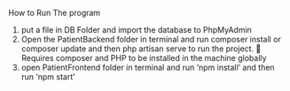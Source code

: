 How to Run The program
1.	put a file in DB Folder and import the database to PhpMyAdmin
2.	 Open the PatientBackend folder in terminal and run composer install or composer update and then php artisan serve to run the project.
	Requires composer and PHP to be installed in the machine globally
3.	open PatientFrontend folder in terminal and run ‘npm install’ and then run ‘npm start’

